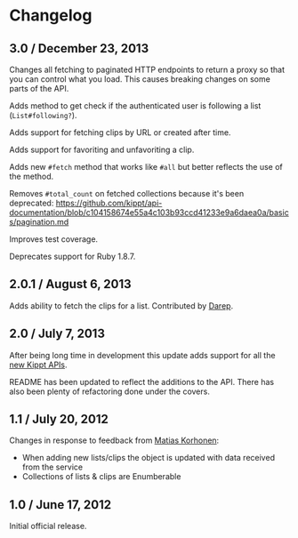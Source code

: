 # Changelog

## 3.0 / December 23, 2013

Changes all fetching to paginated HTTP endpoints to return a proxy so that you can control
what you load. This causes breaking changes on some parts of the API.

Adds method to get check if the authenticated user is following a list (`List#following?`).

Adds support for fetching clips by URL or created after time.

Adds support for favoriting and unfavoriting a clip.

Adds new `#fetch` method that works like `#all` but better reflects the use of the method.

Removes `#total_count` on fetched collections because it's been deprecated:
https://github.com/kippt/api-documentation/blob/c104158674e55a4c103b93ccd41233e9a6daea0a/basics/pagination.md

Improves test coverage.

Deprecates support for Ruby 1.8.7.

## 2.0.1 / August 6, 2013

Adds ability to fetch the clips for a list. Contributed by [Darep](https://github.com/Darep).

## 2.0 / July 7, 2013

After being long time in development this update adds support for all the
[new Kippt APIs](http://blog.kippt.com/2013/04/10/say-hi-to-api-and-apps/).

README has been updated to reflect the additions to the API. There has also
been plenty of refactoring done under the covers.

## 1.1 / July 20, 2012

Changes in response to feedback from [Matias Korhonen](https://github.com/k33l0r):

* When adding new lists/clips the object is updated with data received from the service
* Collections of lists & clips are Enumberable

## 1.0 / June 17, 2012

Initial official release.
